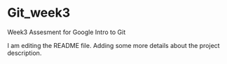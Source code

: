 # Git_week3
Week3 Assesment for Google Intro to Git

I am editing the README file. Adding some more details about the project
description.

